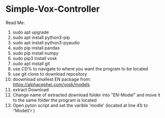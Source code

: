 # Simple-Vox-Controller
Read Me:

1.	sudo apt upgrade
2.	sudo apt install python3-pip
3.	sudo apt install python3-pyaudio
4.	sudo pip install pandas
5.	sudo pip install numpy
6.	sudo pip3 install vosk
7.	sudo apt install git
8.	use CD% to navigate to where you want the program to be located
9.	use git clone to download repository
10.	doownload smallest EN package from: https://alphacephei.com/vosk/models
11.	extract Download
12.	Change name of extracted download folder into "EN-Model" and move it to the same folder the program is located
13.	Open pyton script and set the varible 'modle' (located at line 41) to "Model('r <EN-Model folder location>)



